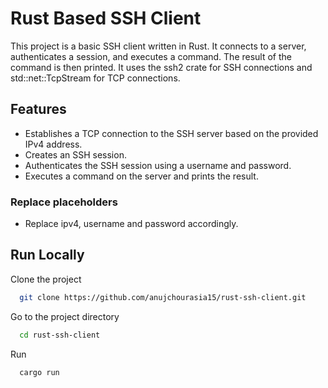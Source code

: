 
# Rust Based SSH Client

This project is a basic SSH client written in Rust. It connects to a server, authenticates a session, and executes a command. The result of the command is then printed. It uses the ssh2 crate for SSH connections and std::net::TcpStream for TCP connections.

## Features

- Establishes a TCP connection to the SSH server based on the provided IPv4 address.
- Creates an SSH session.
- Authenticates the SSH session using a username and password.
- Executes a command on the server and prints the result.

### Replace placeholders

- Replace ipv4, username and password accordingly.


## Run Locally

Clone the project

```bash
  git clone https://github.com/anujchourasia15/rust-ssh-client.git
```

Go to the project directory

```bash
  cd rust-ssh-client
```

Run

```bash
  cargo run
```

